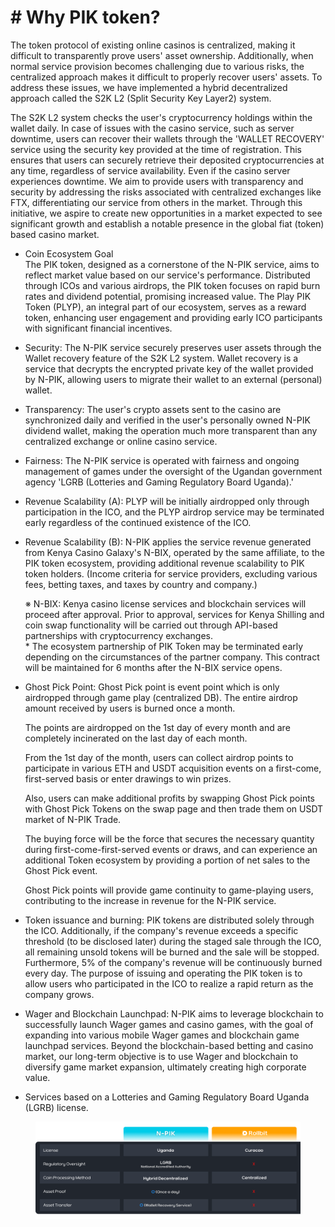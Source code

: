 # # Why PIK token?

The token protocol of existing online casinos is centralized, making it difficult to transparently prove users' asset ownership. Additionally, when normal service provision becomes challenging due to various risks, the centralized approach makes it difficult to properly recover users' assets. To address these issues, we have implemented a hybrid decentralized approach called the S2K L2 (Split Security Key Layer2) system.

The S2K L2 system checks the user's cryptocurrency holdings within the wallet daily. In case of issues with the casino service, such as server downtime, users can recover their wallets through the 'WALLET RECOVERY' service using the security key provided at the time of registration. This ensures that users can securely retrieve their deposited cryptocurrencies at any time, regardless of service availability. Even if the casino server experiences downtime. We aim to provide users with transparency and security by addressing the risks associated with centralized exchanges like FTX, differentiating our service from others in the market. Through this initiative, we aspire to create new opportunities in a market expected to see significant growth and establish a notable presence in the global fiat (token) based casino market.

* Coin Ecosystem Goal \
  The PIK token, designed as a cornerstone of the N-PIK service, aims to reflect market value based on our service's performance. Distributed through ICOs and various airdrops, the PIK token focuses on rapid burn rates and dividend potential, promising increased value. The Play PIK Token (PLYP), an integral part of our ecosystem, serves as a reward token, enhancing user engagement and providing early ICO participants with significant financial incentives.
* Security: The N-PIK service securely preserves user assets through the Wallet recovery feature of the S2K L2 system. Wallet recovery is a service that decrypts the encrypted private key of the wallet provided by N-PIK, allowing users to migrate their wallet to an external (personal) wallet.
* Transparency: The user's crypto assets sent to the casino are synchronized daily and verified in the user's personally owned N-PIK dividend wallet, making the operation much more transparent than any centralized exchange or online casino service.
* Fairness: The N-PIK service is operated with fairness and ongoing management of games under the oversight of the Ugandan government agency 'LGRB (Lotteries and Gaming Regulatory Board Uganda).'
* Revenue Scalability (A): PLYP will be initially airdropped only through participation in the ICO, and the PLYP airdrop service may be terminated early regardless of the continued existence of the ICO.
*   Revenue Scalability (B): N-PIK applies the service revenue generated from Kenya Casino Galaxy's N-BIX, operated by the same affiliate, to the PIK token ecosystem, providing additional revenue scalability to PIK token holders. (Income criteria for service providers, excluding various fees, betting taxes, and taxes by country and company.)

    ※ N-BIX: Kenya casino license services and blockchain services will proceed after approval. Prior to approval, services for Kenya Shilling and coin swap functionality will be carried out through API-based partnerships with cryptocurrency exchanges.\
    \* The ecosystem partnership of PIK Token may be terminated early depending on the circumstances of the partner company. This contract will be maintained for 6 months after the N-BIX service opens.
*   Ghost Pick Point: Ghost Pick point is event point which is only airdropped through game play (centralized DB). The entire airdrop amount received by users is burned once a month.

    The points are airdropped on the 1st day of every month and are completely incinerated on the last day of each month.

    From the 1st day of the month, users can collect airdrop points to participate in various ETH and USDT acquisition events on a first-come, first-served basis or enter drawings to win prizes.

    Also, users can make additional profits by swapping Ghost Pick points with Ghost Pick Tokens on the swap page and then trade them on USDT market of N-PIK Trade.

    The buying force will be the force that secures the necessary quantity during first-come-first-served events or draws, and can experience an additional Token ecosystem by providing a portion of net sales to the Ghost Pick event.

    Ghost Pick points will provide game continuity to game-playing users, contributing to the increase in revenue for the N-PIK service.
* Token issuance and burning: PIK tokens are distributed solely through the ICO. Additionally, if the company's revenue exceeds a specific threshold (to be disclosed later) during the staged sale through the ICO, all remaining unsold tokens will be burned and the sale will be stopped. Furthermore, 5% of the company's revenue will be continuously burned every day. The purpose of issuing and operating the PIK token is to allow users who participated in the ICO to realize a rapid return as the company grows.
* Wager and Blockchain Launchpad: N-PIK aims to leverage blockchain to successfully launch Wager games and casino games, with the goal of expanding into various mobile Wager games and blockchain game launchpad services. Beyond the blockchain-based betting and casino market, our long-term objective is to use Wager and blockchain to diversify game market expansion, ultimately creating high corporate value.
* Services based on a Lotteries and Gaming Regulatory Board Uganda (LGRB) license.

<figure><img src=".gitbook/assets/07.png" alt=""><figcaption></figcaption></figure>
